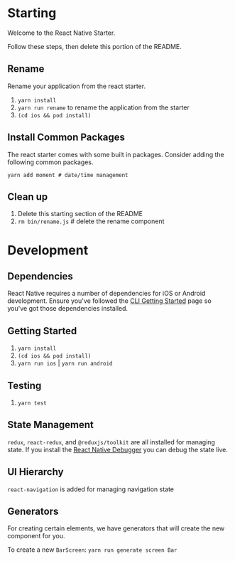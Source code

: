# Starting

Welcome to the React Native Starter.

Follow these steps, then delete this portion of the README.

## Rename

Rename your application from the react starter.

1. `yarn install`
2. `yarn run rename` to rename the application from the starter
3. `(cd ios && pod install)`

## Install Common Packages

The react starter comes with some built in packages. Consider adding the following common packages.

```
yarn add moment # date/time management
```

## Clean up

1. Delete this starting section of the README
2. `rm bin/rename.js` # delete the rename component

# Development

## Dependencies

React Native requires a number of dependencies for iOS or Android development. Ensure you've followed the [CLI Getting Started](https://facebook.github.io/react-native/docs/getting-started.html) page so you've got those dependencies installed.

## Getting Started

1. `yarn install`
2. `(cd ios && pod install)`
3. `yarn run ios` | `yarn run android`

## Testing

1. `yarn test`


## State Management

`redux`, `react-redux`, and `@reduxjs/toolkit` are all installed for managing state. If you install the [React Native Debugger](https://github.com/jhen0409/react-native-debugger) you can debug the state live.

## UI Hierarchy

`react-navigation` is added for managing navigation state

## Generators

For creating certain elements, we have generators that will create the new component for you.

To create a new `BarScreen`:
`yarn run generate screen Bar`